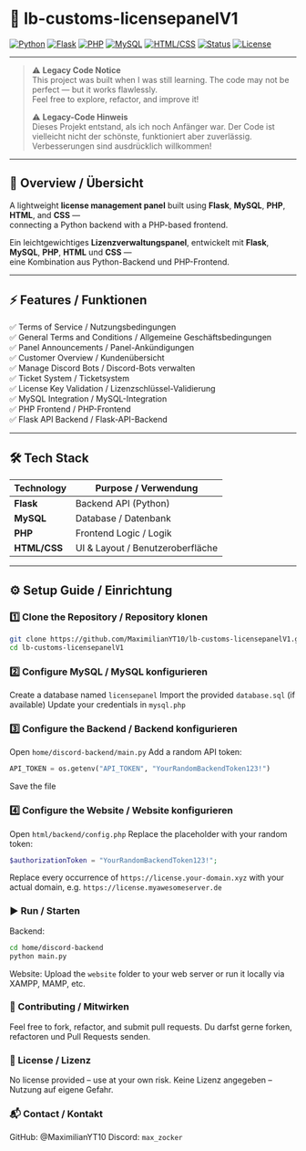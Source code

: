 # 🧾 lb-customs-licensepanelV1

[![Python](https://img.shields.io/badge/Python-3.11+-blue?logo=python)](https://www.python.org/)
[![Flask](https://img.shields.io/badge/Flask-Backend-black?logo=flask)](https://flask.palletsprojects.com/)
[![PHP](https://img.shields.io/badge/PHP-Frontend-777bb4?logo=php)](https://www.php.net/)
[![MySQL](https://img.shields.io/badge/MySQL-Database-00618a?logo=mysql)](https://www.mysql.com/)
[![HTML/CSS](https://img.shields.io/badge/HTML%2FCSS-UI-orange?logo=html5)](https://developer.mozilla.org/)
[![Status](https://img.shields.io/badge/Status-Legacy-yellow)]()
[![License](https://img.shields.io/badge/License-None-lightgrey)]()

---

> ⚠️ **Legacy Code Notice**  
> This project was built when I was still learning. The code may not be perfect — but it works flawlessly.  
> Feel free to explore, refactor, and improve it!  
>
> ⚠️ **Legacy-Code Hinweis**  
> Dieses Projekt entstand, als ich noch Anfänger war. Der Code ist vielleicht nicht der schönste, funktioniert aber zuverlässig.  
> Verbesserungen sind ausdrücklich willkommen!

---

## 🧭 Overview / Übersicht

A lightweight **license management panel** built using **Flask**, **MySQL**, **PHP**, **HTML**, and **CSS** —  
connecting a Python backend with a PHP-based frontend.

Ein leichtgewichtiges **Lizenzverwaltungspanel**, entwickelt mit **Flask**, **MySQL**, **PHP**, **HTML** und **CSS** —  
eine Kombination aus Python-Backend und PHP-Frontend.

---

## ⚡ Features / Funktionen

✅ Terms of Service / Nutzungsbedingungen  
✅ General Terms and Conditions / Allgemeine Geschäftsbedingungen  
✅ Panel Announcements / Panel-Ankündigungen  
✅ Customer Overview / Kundenübersicht  
✅ Manage Discord Bots / Discord-Bots verwalten  
✅ Ticket System / Ticketsystem  
✅ License Key Validation / Lizenzschlüssel-Validierung  
✅ MySQL Integration / MySQL-Integration  
✅ PHP Frontend / PHP-Frontend  
✅ Flask API Backend / Flask-API-Backend  

---

## 🛠 Tech Stack

| Technology   | Purpose / Verwendung        |
|---------------|-----------------------------|
| **Flask**     | Backend API (Python)        |
| **MySQL**     | Database / Datenbank        |
| **PHP**       | Frontend Logic / Logik      |
| **HTML/CSS**  | UI & Layout / Benutzeroberfläche |

---

## ⚙️ Setup Guide / Einrichtung

### 1️⃣ Clone the Repository / Repository klonen
```bash
git clone https://github.com/MaximilianYT10/lb-customs-licensepanelV1.git
cd lb-customs-licensepanelV1
```

### 2️⃣ Configure MySQL / MySQL konfigurieren
Create a database named ```licensepanel```
Import the provided ```database.sql``` (if available)
Update your credentials in ```mysql.php```

### 3️⃣ Configure the Backend / Backend konfigurieren
Open ```home/discord-backend/main.py```
Add a random API token:
```Python
API_TOKEN = os.getenv("API_TOKEN", "YourRandomBackendToken123!")
```
Save the file

### 4️⃣ Configure the Website / Website konfigurieren
Open ```html/backend/config.php```
Replace the placeholder with your random token:
```php
$authorizationToken = "YourRandomBackendToken123!";
```
Replace every occurrence of
```https://license.your-domain.xyz```
with your actual domain, e.g.
```https://license.myawesomeserver.de```

### ▶️ Run / Starten
Backend:
```bash
cd home/discord-backend
python main.py
```
Website:
Upload the ```website``` folder to your web server or run it locally via XAMPP, MAMP, etc.

### 🤝 Contributing / Mitwirken
Feel free to fork, refactor, and submit pull requests.
Du darfst gerne forken, refactoren und Pull Requests senden.

### 📄 License / Lizenz
No license provided – use at your own risk.
Keine Lizenz angegeben – Nutzung auf eigene Gefahr.

### 📬 Contact / Kontakt
GitHub: @MaximilianYT10
Discord: ```max_zocker```
